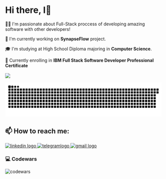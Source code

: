 <h1 align="left"><b>Hi there, I👋</b></h1>

👨‍💻 I'm passionate about Full-Stack proccess of developing amazing software with other developers!

🌊 I'm currently working on **SynapseFlow** project.

🎓 I'm studying at High School Diploma majoring in **Computer Science**.

🚀 Currently enrolling in **IBM Full Stack Software Developer Professional Certificate** 

<a href="https://github.com/">
  <img align="center" src="https://github-readme-stats.vercel.app/api?username=Kumala3&hide_border=true&count_private=true&show_icons=true&theme=radical">
</a>

![snake svg](https://github.com/Kumala3/Kumala3/blob/output/github-contribution-grid-snake-dark.svg)

<h2>📫 How to reach me:</h1>
<div align="left">
  <a href="https://www.linkedin.com/in/kostek-sytnyk/">
    <img src="https://img.shields.io/static/v1?message=LinkedIn&logo=linkedin&label=&color=0077B5&logoColor=white&labelColor=&style=flat" height="35" alt="linkedin logo"
    />
  </a>
  <a href="https://t.me/Supermario3">
    <img src="https://img.shields.io/static/v1?message=Telegram&logo=telegram&label=&color=2CA5E0&logoColor=white&labelColor=&style=flat" height="35"     alt="telegramlogo"/>
  </a>
  <a href="mailto:ksytnik73kwer@gmail.com">
    <img src="https://img.shields.io/static/v1?message=Gmail&logo=gmail&label=&color=D14836&logoColor=white&labelColor=&style=flat" height="35" alt="gmail logo"  />
  </a>
</div>

### 💻 Codewars

![codewars](https://www.codewars.com/users/Kumala3/badges/large)
